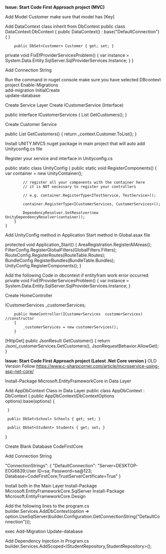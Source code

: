 **Issue: Start Code First Approach project (MVC)**

Add Model Customer make sure that model has [Key]

Add DataContext class inherit from DbContext 
 public class DataContext:DbContext
    {
        public DataContext() 
            : base("DefaultConnection") 
        { 
        }

        public DbSet<Customer> Customer { get; set; }

 private void FixEfProviderServicesProblem()
        {
                      var instance = System.Data.Entity.SqlServer.SqlProviderServices.Instance;
        }
    }

Add Connection String
<connectionStrings>
		<add name="DefaultConnection" connectionString="server=DESKTOP-EOG6839; Database=CodeFirstDb; User Id=sa; Password=sa@123;" providerName="System.Data.SqlClient" />
	</connectionStrings>


Run the command  in nuget console make sure you have selected DBcontext project
Enable-Migrations  
add-migration InitialCreate  
update-database 

Create Service Layer
Create ICustomerService (Interface)

public interface ICustomerServices
    {
         List<Customer> GetCustomers();
    }

Create Customer Service 

 public List<Customer> GetCustomers()
        {
            return _context.Customer.ToList();
        }

Install UNITY.MVC5 nuget package in main project that will auto add Unityconfig.cs file

Register your service and interface in Unityconfig.cs


 public static class UnityConfig 
    {
        public static void RegisterComponents()
        {
			var container = new UnityContainer();

            // register all your components with the container here
            // it is NOT necessary to register your controllers

            // e.g. container.RegisterType<ITestService, TestService>();

            container.RegisterType<ICustomerServices, CustomerServices>();

            DependencyResolver.SetResolver(new UnityDependencyResolver(container));
        }
    }

Add  UnityConfig method in Application Start method in Global.asax file

  protected void Application_Start()
        {
            AreaRegistration.RegisterAllAreas();
            FilterConfig.RegisterGlobalFilters(GlobalFilters.Filters);
            RouteConfig.RegisterRoutes(RouteTable.Routes);
            BundleConfig.RegisterBundles(BundleTable.Bundles);
            UnityConfig.RegisterComponents();
        }




Add the following Code in dbcontext  if entityfram work error occurred
 private void FixEfProviderServicesProblem()
        {
                      var instance = System.Data.Entity.SqlServer.SqlProviderServices.Instance;
        }


Create HomeController 

 ICustomerServices _customerServices;

        public HomeController(ICustomerServices  customerServices) //constructor
        {
            _customerServices = new customerServices();
        }

[HttpGet]
        public JsonResult GetCustomer()
        {
            return Json(_customerServices.GetCustomers(), JsonRequestBehavior.AllowGet);
        }



**Issue: Start Code First Approach project (Latest .Net Core version )**
OLD Version Follow https://www.c-sharpcorner.com/article/microservice-using-asp-net-core/

Install-Package Microsoft.EntityFrameworkCore in Data Layer

Add AppDbContext Class in Data Layer
 public class AppDbContext : DbContext
 {
     public AppDbContext(DbContextOptions<AppDbContext> options):base(options) 
     {
             
     }

     public DbSet<School> Schools { get; set; }

     public DbSet<Student> Students { get; set; }

 }



Create Blank Database CodeFirstCore

Add Connection String

 "ConnectionStrings": {
   "DefaultConnection": "Server=DESKTOP-EOG6839;User ID=sa; Password=sa@123; Database=CodeFirstCore;TrustServerCertificate=True"
 }



Install both in the Main Layer
Install-Package Microsoft.EntityFrameworkCore.SqlServer 
Install-Package Microsoft.EntityFrameworkCore.Design


Add the following lines to the program.cs
builder.Services.AddDbContext<AppDbContext>(option =>
    option.UseSqlServer(builder.Configuration.GetConnectionString("DefaultConnection")));


exec
Add-Migration
Update-database


Add Dependency Injection in Program.cs
builder.Services.AddScoped<IStudentRepository,StudentRepository>();
